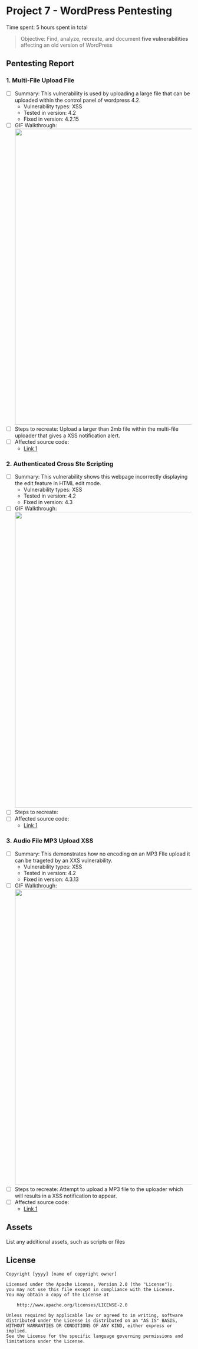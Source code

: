 # Project 7 - WordPress Pentesting

Time spent: 5 hours spent in total

> Objective: Find, analyze, recreate, and document **five vulnerabilities** affecting an old version of WordPress

## Pentesting Report

### 1. Multi-File Upload File
  - [ ] Summary: This vulnerability is used by uploading a large file that can be uploaded within the control panel of wordpress 4.2.
    - Vulnerability types: XSS
    - Tested in version: 4.2
    - Fixed in version: 4.2.15
  - [ ] GIF Walkthrough: <img src="my_gif_walkthrough_url" width="800">
  - [ ] Steps to recreate: Upload a larger than 2mb file within the multi-file uploader that gives a XSS notification alert.
  - [ ] Affected source code:
    - [Link 1](https://core.trac.wordpress.org/browser/tags/version/src/source_file.php)
### 2. Authenticated Cross Ste Scripting
  - [ ] Summary: This vulnerability shows this webpage incorrectly displaying the edit feature in HTML edit mode. 
    - Vulnerability types: XSS
    - Tested in version: 4.2
    - Fixed in version: 4.3
  - [ ] GIF Walkthrough: <img src="my_gif_walkthrough_url" width="800">
  - [ ] Steps to recreate: 
  - [ ] Affected source code:
    - [Link 1](https://core.trac.wordpress.org/browser/tags/version/src/source_file.php)
### 3. Audio File MP3 Upload XSS
  - [ ] Summary: This demonstrates how no encoding on an MP3 FIle upload it can be trageted by an XXS vulnerability.
    - Vulnerability types: XSS
    - Tested in version: 4.2
    - Fixed in version: 4.3.13
  - [ ] GIF Walkthrough: <img src="admin.gif" width="800">
  - [ ] Steps to recreate: Attempt to upload a MP3 file to the uploader which will results in a XSS notification to appear. 
  - [ ] Affected source code:
    - [Link 1](https://core.trac.wordpress.org/browser/tags/version/src/source_file.php)

## Assets

List any additional assets, such as scripts or files

## License

    Copyright [yyyy] [name of copyright owner]

    Licensed under the Apache License, Version 2.0 (the "License");
    you may not use this file except in compliance with the License.
    You may obtain a copy of the License at

        http://www.apache.org/licenses/LICENSE-2.0

    Unless required by applicable law or agreed to in writing, software
    distributed under the License is distributed on an "AS IS" BASIS,
    WITHOUT WARRANTIES OR CONDITIONS OF ANY KIND, either express or implied.
    See the License for the specific language governing permissions and
    limitations under the License.
